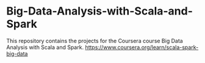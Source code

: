 # Big-Data-Analysis-with-Scala-and-Spark

This repository contains the projects for the Coursera course Big Data Analysis with Scala and Spark. https://www.coursera.org/learn/scala-spark-big-data
